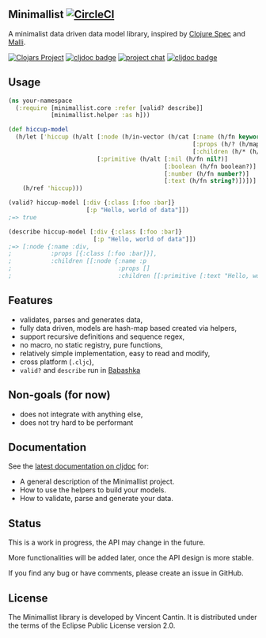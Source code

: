 ## Minimallist [![CircleCI](https://circleci.com/gh/green-coder/minimallist.svg?style=svg)](https://circleci.com/gh/green-coder/minimallist)

A minimalist data driven data model library, inspired by [Clojure Spec](https://clojure.org/guides/spec) and [Malli](https://github.com/metosin/malli).

[![Clojars Project](https://img.shields.io/clojars/v/minimallist.svg)](https://clojars.org/minimallist)
[![cljdoc badge](https://cljdoc.org/badge/minimallist/minimallist)](https://cljdoc.org/d/minimallist/minimallist/CURRENT)
[![project chat](https://img.shields.io/badge/slack-join_chat-brightgreen.svg)](https://clojurians.slack.com/archives/C012HUX1VPC)
[![cljdoc badge](https://img.shields.io/clojars/dt/minimallist?color=opal)](https://clojars.org/minimallist)

## Usage

```clojure
(ns your-namespace
  (:require [minimallist.core :refer [valid? describe]]
            [minimallist.helper :as h]))

(def hiccup-model
  (h/let ['hiccup (h/alt [:node (h/in-vector (h/cat [:name (h/fn keyword?)]
                                                    [:props (h/? (h/map-of (h/fn keyword?) (h/fn any?)))]
                                                    [:children (h/* (h/not-inlined (h/ref 'hiccup)))]))]
                         [:primitive (h/alt [:nil (h/fn nil?)]
                                            [:boolean (h/fn boolean?)]
                                            [:number (h/fn number?)]
                                            [:text (h/fn string?)])])]
    (h/ref 'hiccup)))

(valid? hiccup-model [:div {:class [:foo :bar]}
                      [:p "Hello, world of data"]])
;=> true

(describe hiccup-model [:div {:class [:foo :bar]}
                        [:p "Hello, world of data"]])
;=> [:node {:name :div,
;           :props [{:class [:foo :bar]}],
;           :children [[:node {:name :p
;                              :props []
;                              :children [[:primitive [:text "Hello, world of data"]]]}]]}]
```

## Features

- validates, parses and generates data,
- fully data driven, models are hash-map based created via helpers,
- support recursive definitions and sequence regex,
- no macro, no static registry, pure functions,
- relatively simple implementation, easy to read and modify,
- cross platform (`.cljc`),
- `valid?` and `describe` run in [Babashka](https://github.com/borkdude/babashka)

## Non-goals (for now)

- does not integrate with anything else,
- does not try hard to be performant

## Documentation

See the [latest documentation on cljdoc](https://cljdoc.org/d/minimallist/minimallist/CURRENT) for:
- A general description of the Minimallist project.
- How to use the helpers to build your models.
- How to validate, parse and generate your data.

## Status

This is a work in progress, the API may change in the future.

More functionalities will be added later, once the API design is more stable.

If you find any bug or have comments, please create an issue in GitHub.

## License

The Minimallist library is developed by Vincent Cantin.
It is distributed under the terms of the Eclipse Public License version 2.0.
